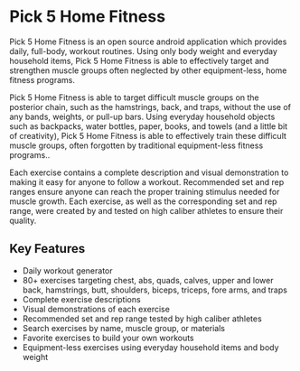 # Pick 5 Home Fitness

Pick 5 Home Fitness is an open source android application which provides daily, full-body, workout routines.
Using only body weight and everyday household items, Pick 5 Home Fitness is able to effectively target and
strengthen muscle groups often neglected by other equipment-less, home fitness programs. 

Pick 5 Home Fitness is able to target difficult muscle groups on the posterior chain, such as the hamstrings, back, 
and traps, without the use of any bands, weights, or pull-up bars. Using everyday household objects such as backpacks,
water bottles, paper, books, and towels (and a little bit of creativity), Pick 5 Home Fitness is able to effectively train 
these difficult muscle groups, often forgotten by traditional equipment-less fitness programs..

Each exercise contains a complete description and visual demonstration to making it easy for anyone to follow a workout. 
Recommended set and rep ranges ensure anyone can reach the proper training stimulus needed for muscle growth. Each exercise, 
as well as the corresponding set and rep range, were created by and tested on high caliber athletes to ensure their quality.

## Key Features
- Daily workout generator
- 80+ exercises targeting chest, abs, quads, calves, upper and lower back, hamstrings, butt, shoulders, biceps, triceps, fore arms, and traps 
- Complete exercise descriptions
- Visual demonstrations of each exercise
- Recommended set and rep range tested by high caliber athletes
- Search exercises by name, muscle group, or materials
- Favorite exercises to build your own workouts
- Equipment-less exercises using everyday household items and body weight
